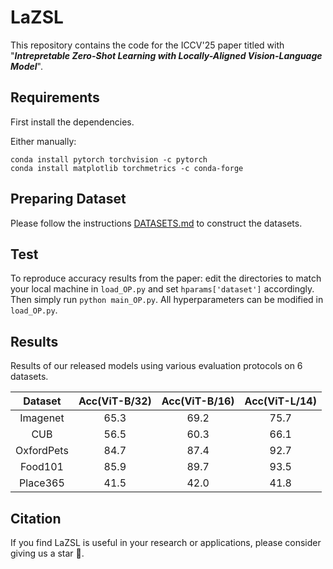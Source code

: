 # LaZSL
This repository contains the code for the ICCV'25 paper titled with  "***Intrepretable Zero-Shot Learning with Locally-Aligned Vision-Language Model***".

## Requirements
First install the dependencies.

Either manually:
```
conda install pytorch torchvision -c pytorch
conda install matplotlib torchmetrics -c conda-forge
```

## Preparing Dataset
Please follow the instructions [DATASETS.md](https://github.com/KaiyangZhou/CoOp/blob/main/DATASETS.md) to construct the datasets.

## Test

To reproduce accuracy results from the paper: edit the directories to match your local machine in `load_OP.py` and set `hparams['dataset']` accordingly. Then simply run `python main_OP.py`.
All hyperparameters can be modified in `load_OP.py`.

## Results
Results of our released models using various evaluation protocols on 6 datasets.


| Dataset | Acc(ViT-B/32) | Acc(ViT-B/16) | Acc(ViT-L/14) |
| :-----: | :-----: | :-----: | :-----: |
| Imagenet | 65.3 | 69.2| 75.7 |
| CUB | 56.5 | 60.3 | 66.1 |
| OxfordPets | 84.7 | 87.4 | 92.7 |
| Food101 | 85.9 | 89.7 | 93.5 |
| Place365 | 41.5 | 42.0 | 41.8 | 

## Citation
If you find LaZSL is useful in your research or applications, please consider giving us a star 🌟.






